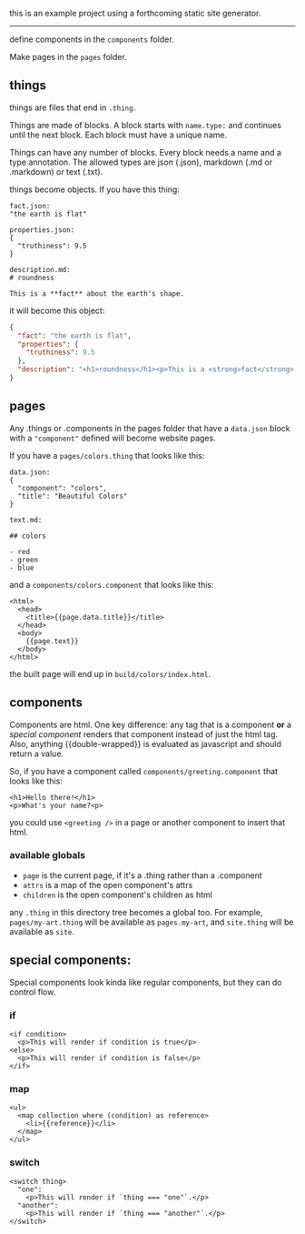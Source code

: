 this is an example project using a forthcoming static site generator.

* * * 

define components in the `components` folder.

Make pages in the `pages` folder.

## things

things are files that end in `.thing`.

Things are made of blocks. A block starts with `name.type:` and continues until the next block. Each block must have a unique name.

Things can have any number of blocks. Every block needs a name and a type annotation. The allowed types are json (.json), markdown (.md or .markdown) or text (.txt).

things become objects. If you have this thing:

```
fact.json:
"the earth is flat"

properties.json:
{
  "truthiness": 9.5
}

description.md:
# roundness

This is a **fact** about the earth's shape.
```

it will become this object:

```json
{
  "fact": "the earth is flat",
  "properties": {
    "truthiness": 9.5
  },
  "description": "<h1>roundness</h1><p>This is a <strong>fact</strong> about the earth's shape.</p>"
}
```

## pages

Any .things or .components in the pages folder that have a `data.json` block with a `"component"` defined will become website pages. 

If you have a `pages/colors.thing` that looks like this:

```
data.json:
{
  "component": "colors",
  "title": "Beautiful Colors"
}

text.md:

## colors

- red
- green
- blue
```

and a `components/colors.component` that looks like this:

```
<html>
  <head>
    <title>{{page.data.title}}</title>
  </head>
  <body>
    {{page.text}}
  </body>
</html>
```

the built page will end up in `build/colors/index.html`.

## components

Components are html. One key difference: any tag that is a component **or** a *special component* renders that component instead of just the html tag. Also, anything {{double-wrapped}} is evaluated as javascript and should return a value.

So, if you have a component called `components/greeting.component` that looks like this:

```
<h1>Hello there!</h1>
<p>What's your name?<p>
```

you could use `<greeting />` in a page or another component to insert that html.

### available globals

- `page` is the current page, if it's a .thing rather than a .component
- `attrs` is a map of the open component's attrs
- `children` is the open component's children as html

any `.thing` in this directory tree becomes a global too. For example, `pages/my-art.thing` will be available as `pages.my-art`, and `site.thing` will be available as `site`.

## special components:

Special components look kinda like regular components, but they can do control flow.

### if

```
<if condition>
  <p>This will render if condition is true</p>
<else>
  <p>This will render if condition is false</p>
</if>
```

### map

```
<ul>
  <map collection where (condition) as reference>
    <li>{{reference}}</li>
  </map>
</ul>
```

### switch

```
<switch thing>
  "one":
    <p>This will render if `thing === "one"`.</p>
  "another":
    <p>This will render if `thing === "another"`.</p>
</switch>
```

